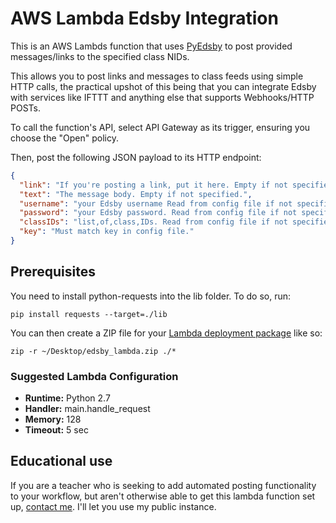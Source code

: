 # AWS Lambda Edsby Integration
This is an AWS Lambds function that uses [PyEdsby](https://github.com/ctrezevant/PyEdsby) to
post provided messages/links to the specified class NIDs.

This allows you to post links and messages to class feeds using simple HTTP calls, the
practical upshot of this being that you can integrate Edsby with services like IFTTT and
anything else that supports Webhooks/HTTP POSTs.

To call the function's API, select API Gateway as its trigger, ensuring you choose the "Open" policy.

Then, post the following JSON payload to its HTTP endpoint:

```json
{
  "link": "If you're posting a link, put it here. Empty if not specified.",
  "text": "The message body. Empty if not specified.",
  "username": "your Edsby username Read from config file if not specified",
  "password": "your Edsby password. Read from config file if not specified",
  "classIDs": "list,of,class,IDs. Read from config file if not specified",
  "key": "Must match key in config file."
}
```

## Prerequisites
You need to install python-requests into the lib folder. To do so, run:

```shell
pip install requests --target=./lib
```

You can then create a ZIP file for your [Lambda deployment package](https://docs.aws.amazon.com/lambda/latest/dg/lambda-python-how-to-create-deployment-package.html) like so:

```shell
zip -r ~/Desktop/edsby_lambda.zip ./*
```

### Suggested Lambda Configuration
- **Runtime:** Python 2.7
- **Handler:** main.handle_request
- **Memory:** 128
- **Timeout:** 5 sec


## Educational use

If you are a teacher who is seeking to add automated posting functionality to your workflow, but aren't otherwise able to get this lambda function set up, [contact me](https://www.ctis.me). I'll let you use my public instance.
